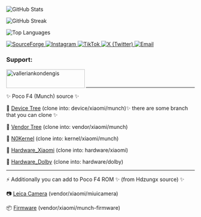 ![GitHub Stats](https://github-readme-stats.vercel.app/api?username=valleriankondengis&show_icons=true&locale=en)

![GitHub Streak](https://github-readme-streak-stats.herokuapp.com/?user=valleriankondengis)

![Top Languages](https://github-readme-stats.vercel.app/api/top-langs?username=valleriankondengis&show_icons=true&locale=en&layout=compact)

<a href="https://sourceforge.net/projects/lighthouse/files/release/">
  <img src="https://img.shields.io/badge/SourceForge-FF6600?style=for-the-badge&logo=sourceforge&logoColor=white" alt="SourceForge"/>
</a>

<a href="https://www.instagram.com/valleriankondengis">
  <img src="https://img.shields.io/badge/Instagram-E4405F?style=for-the-badge&logo=instagram&logoColor=white" alt="Instagram"/>
</a>

<a href="https://www.tiktok.com/@valleriankondengis">
  <img src="https://img.shields.io/badge/TikTok-000000?style=for-the-badge&logo=tiktok&logoColor=white" alt="TikTok"/>
</a>

<a href="https://www.x.com/valleriankds">
  <img src="https://img.shields.io/badge/X-000000?style=for-the-badge&logo=twitter&logoColor=white" alt="X (Twitter)"/>
</a>

<a href="mailto:riankondengis@gmail.com">
  <img src="https://img.shields.io/badge/Email-D14836?style=for-the-badge&logo=gmail&logoColor=white" alt="Email"/>
</a>

<h3 align="left">Support:</h3>
<p><a href="https://ko-fi.com/valleriankondengis"> <img align="left" src="https://cdn.ko-fi.com/cdn/kofi3.png?v=3" height="50" width="210" alt="valleriankondengis" /></a></p><br><br>

---

✨ Poco F4 (Munch) source ✨

📁 [Device Tree](https://github.com/valleriankondengis/android_device_xiaomi_munch) (clone into: device/xiaomi/munch)✨ there are some branch that you can clone ✨

📁 [Vendor Tree](https://github.com/valleriankondengis/android_vendor_xiaomi_munch) (clone into: vendor/xiaomi/munch)

📁 [N0Kernel](https://github.com/valleriankondengis/kernel_xiaomi_munch) (clone into: kernel/xiaomi/munch)

📁 [Hardware_Xiaomi](https://github.com/valleriankondengis/hardware_xiaomi) (clone into: hardware/xiaomi)

📁 [Hardware_Dolby](https://github.com/valleriankondengis/android_hardware_dolby) (clone into: hardware/dolby)

---

⚡ Additionally you can add to Poco F4 ROM ✨ (from Hdzungx source) ✨

📷 [Leica Camera](https://codeberg.org/munch-devs/android_vendor_xiaomi_miuicamera) (vendor/xiaomi/miuicamera)

📦 [Firmware](https://codeberg.org/munch-devs/android_vendor_xiaomi_munch-firmware) (vendor/xiaomi/munch-firmware)

